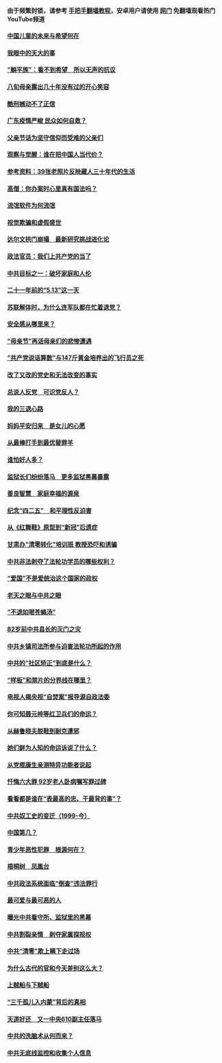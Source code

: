 #### 由于频繁封锁，请参考 [手把手翻墙教程](https://github.com/gfw-breaker/guides/wiki/)，安卓用户请使用 [网门](https://github.com/gfw-breaker/nogfw/blob/master/dl.md?t=07081101) 免翻墙观看热门YouTube频道 

#### [中国儿童的未来与希望何在](../pages/19/427680.md?t=07081101) 

#### [我眼中的天大的事](../pages/19/427619.md?t=07081101) 

#### [“躺平族”：看不到希望　所以无声的抗议](../pages/19/427464.md?t=07081101) 

#### [八旬母亲露出几十年没有过的开心笑容](../pages/19/427429.md?t=07081101) 

#### [酷刑撼动不了正信](../pages/19/427414.md?t=07081101) 

#### [广东疫情严峻 民众如何自救？](../pages/19/427311.md?t=07081101) 

#### [父亲节话为坚守信仰而受难的父亲们](../pages/19/427033.md?t=07081101) 

#### [观察与觉醒：谁在把中国人当代价？](../pages/19/426987.md?t=07081101) 

#### [参考资料：39张老照片反映藏人三十年代的生活](../pages/19/426471.md?t=07081101) 

#### [高僧：你办案时心里真有国法吗？](../pages/19/426530.md?t=07081101) 

#### [流氓软件为何流氓](../pages/19/426531.md?t=07081101) 

#### [视觉欺骗和虚假盛世](../pages/19/426443.md?t=07081101) 

#### [达尔文拱门崩塌　最新研究挑战进化论](../pages/19/426009.md?t=07081101) 

#### [政法官员：我们上共产党的当了](../pages/19/425351.md?t=07081101) 

#### [中共目标之一：破坏家庭和人伦](../pages/19/424454.md?t=07081101) 

#### [二十一年前的“5.13”这一天](../pages/19/424814.md?t=07081101) 

#### [苏联解体时，为什么连军队都在忙着退党？](../pages/19/424335.md?t=07081101) 

#### [安全感从哪里来？](../pages/19/424336.md?t=07081101) 

#### [“母亲节”再话母亲们的悲惨遭遇](../pages/19/424234.md?t=07081101) 

#### [“共产党说话算数”与147斤黄金培养出的飞行员之死](../pages/19/424115.md?t=07081101) 

#### [改了又改的党史和无法改变的事实](../pages/19/424037.md?t=07081101) 

#### [总说人反党　可识党反人？](../pages/19/423820.md?t=07081101) 

#### [我的三退心路](../pages/19/423876.md?t=07081101) 

#### [妈妈平安归来　是女儿的心愿](../pages/19/423947.md?t=07081101) 

#### [从最棒打手到最优替罪羊](../pages/19/423819.md?t=07081101) 

#### [谁怕好人多？](../pages/19/423774.md?t=07081101) 

#### [监狱长们纷纷落马　更多监狱黑幕暴露](../pages/19/423787.md?t=07081101) 

#### [善良智慧　家庭幸福的源泉](../pages/19/423632.md?t=07081101) 

#### [纪念“四二五”　和平理性反迫害](../pages/19/423660.md?t=07081101) 

#### [从《红舞鞋》原型到“新冠”后遗症](../pages/19/423509.md?t=07081101) 

#### [甘肃办“清零转化”培训班 教授恐吓和诱骗](../pages/19/423498.md?t=07081101) 

#### [中共非法剥夺了法轮功学员的哪些权利？](../pages/19/423392.md?t=07081101) 

#### [“爱国”不是爱统治这个国家的政权](../pages/19/423029.md?t=07081101) 

#### [老天之眼与中共之眼](../pages/19/423378.md?t=07081101) 

#### [“不退如喝苍蝇汤”](../pages/19/423287.md?t=07081101) 

#### [82岁前中共县长的灭门之灾](../pages/19/423055.md?t=07081101) 

#### [中共乡镇司法所参与迫害法轮功所起的作用](../pages/19/423064.md?t=07081101) 

#### [中共的“社区矫正”到底是什么？](../pages/19/422870.md?t=07081101) 

#### [“样板”和禁片的分界线在哪里？](../pages/19/422704.md?t=07081101) 

#### [电视人揭央视“自焚案”报导源自政法委](../pages/19/422770.md?t=07081101) 

#### [你可知聂元梓等红卫兵们的命运？](../pages/19/422848.md?t=07081101) 

#### [从赫鲁晓夫脱鞋到耐克遭邪](../pages/19/422826.md?t=07081101) 

#### [她们鲜为人知的命运诉说了什么？](../pages/19/422754.md?t=07081101) 

#### [从党棍康生亲测特异功能者说起](../pages/19/422657.md?t=07081101) 

#### [忏悔六大罪 92岁老人卧病嘱写罪过碑](../pages/19/422750.md?t=07081101) 

#### [看看都是谁在“表最高的忠、干最背的事”？](../pages/19/422703.md?t=07081101) 

#### [中共奴工史的变迁（1999-今）](../pages/19/422656.md?t=07081101) 

#### [中国第几？](../pages/19/422496.md?t=07081101) 

#### [青少年恶性犯罪　根源何在？](../pages/19/422449.md?t=07081101) 

#### [梧桐树　凤凰台](../pages/19/422442.md?t=07081101) 

#### [中共政法系统面临“倒查”违法罪行](../pages/19/422497.md?t=07081101) 

#### [最可爱与最可恶的人](../pages/19/422448.md?t=07081101) 

#### [曝光中共看守所、监狱里的黑幕](../pages/19/422390.md?t=07081101) 

#### [中共割裂亲情　剥夺家属探视权](../pages/19/422364.md?t=07081101) 

#### [中共“清零”欺上瞒下走过场](../pages/19/422306.md?t=07081101) 

#### [为什么古代的官和今天差别这么大？](../pages/19/422228.md?t=07081101) 

#### [上贼船与下贼船](../pages/19/422276.md?t=07081101) 

#### [“三千孤儿入内蒙”背后的真相](../pages/19/422229.md?t=07081101) 

#### [天道好还　又一中央610副主任落马](../pages/19/422155.md?t=07081101) 

#### [中共的洗脑术从何而来？](../pages/19/422154.md?t=07081101) 

#### [中共无底线监控和收集个人信息](../pages/19/422039.md?t=07081101) 

